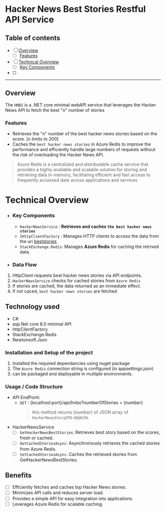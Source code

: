 # Hacker News Best Stories Restful API Service
## Table of contents
- [ ] [Overview](#Overview)
  - [ ] [Features](#Features)
- [ ] [Technical Overview](#Technical-Overview)
  - [ ] [Key Components](#Key-Components)
- [ ] 
- ---
## Overview
 The `HNBS` is a .NET core minimal webAPI service that leverages the Hacker News API to fetch the best "n" number of stories
### Features
 - Retrieves the "n" number of the best hacker news stories based on the score. [n limits to 200]
 - Caches the `best hacker news stories` in Azure Redis  to improve the performance and efficiently handle large numbers of requests
without the risk of overloading the Hacker News API.
> Azure Redis is a centralized and distributable cache service that provides a highly available and scalable solution for storing and retrieving data in-memory, facilitating efficient and fast access to frequently accessed data across applications and services

# Technical Overview
 - ### **Key Components**
	-  `HackerNewsService` : **Retrieves and caches `the best hacker news stories`**
	- `IHttpClientFactory` : Manages HTTP clients to access the data from the uri [beststories](https://hacker-news.firebaseio.com/v0/beststories.json)
	- `StackExchange.Redis`: Manages **Azure Redis** for caching the retrived data.
- ### **Data Flow**
1. HttpClient requests best hacker news stories via API endpoints.
1. `HackerNewsService` checks for cached stories from `Azure Redis`
1. If stories are cached, the data returned as an immediate effect.
1. If not caced, `best hacker news stories` are fetched  

## **Technology used**
- C#
- asp.Net core 8.0 minimal API
- httpClientFactory
- StackExchange.Redis
- Newtonsoft.Json
### Installation and Setup of the project
1. Installed the required dependancies using nuget package
1. The `Azure Redis` connection string is configured (in appsettings.json)
1. can be packaged and deployable in multiple environments.

### Usage / Code Structure
- API EndPoint:
  - ``GET`` : {localhost:port}/api/hnbs?numberOfStories = \{number}
	 > this method returns \{number} of JSON array of `HackerNewsStoryDTO` objects.
- HackerNewsService
   - [ ] `GetHackerNewsBestStories`: Retrieves best story based on the scores, fresh or cached.
   - [ ] `GetCachedStoriesAsync`: Asynchronously retrieves the cached stories from Azure Redis. 
   - [ ] `SetCachedStoriesAsync`: Caches the retrieved  stories from GetHackerNewsBestStories.
## Benefits

- [ ] Efficiently fetches and caches top Hacker News stories.
- [ ] Minimizes API calls and reduces server load.
- [ ] Provides a simple API for easy integration into applications.
- [ ] Leverages Azure Redis for scalable caching.
